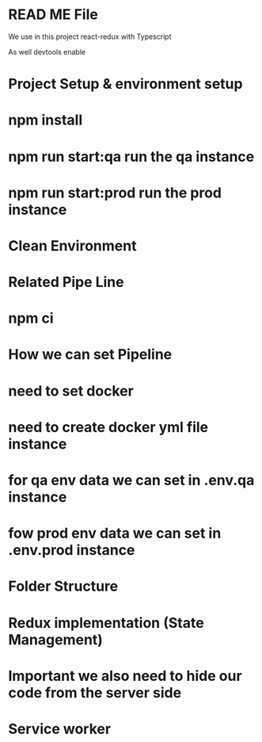 # READ ME File 

We use in this project react-redux 
with Typescript 

As well devtools enable 

# Project Setup & environment setup 
# npm install  
# npm run start:qa   run the qa instance 
# npm run start:prod run the prod instance 

# Clean Environment  
# Related Pipe Line 
# npm ci 


# How we can set Pipeline 
# need to set docker 
# need to create docker yml file instance  

# for qa env data we can set in .env.qa instance
# fow prod env data we can set in .env.prod instance 

# Folder Structure 
# Redux implementation (State Management)
# Important we also need to hide our code from the server side 
# Service worker 



